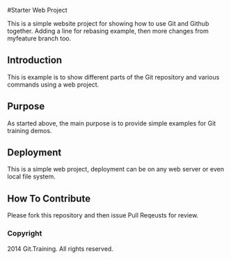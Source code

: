 #Starter Web Project

This is a simple website project for
showing how to use Git and Github together. Adding a line for rebasing example, then more changes from myfeature branch too.

## Introduction

This is example is to show different parts 
of the Git repository and various commands
using a web project.

## Purpose

As started above, the main purpose is to 
provide simple examples for Git training 
demos.

## Deployment

This is a simple web project, deployment
can be on any web server or even local
file system.

## How To Contribute

Please fork this repository and then issue Pull Reqeusts for review.

### Copyright

2014 Git.Training. All rights reserved.
